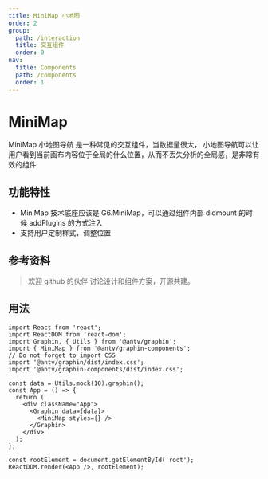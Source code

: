 ```yaml
---
title: MiniMap 小地图
order: 2
group:
  path: /interaction
  title: 交互组件
  order: 0
nav:
  title: Components
  path: /components
  order: 1
---
```


# MiniMap

MiniMap 小地图导航 是一种常见的交互组件，当数据量很大， 小地图导航可以让用户看到当前画布内容位于全局的什么位置，从而不丢失分析的全局感，是非常有效的组件

## 功能特性

- MiniMap 技术底座应该是 G6.MiniMap，可以通过组件内部 didmount 的时候 addPlugins 的方式注入
- 支持用户定制样式，调整位置

## 参考资料

> 欢迎 github 的伙伴 讨论设计和组件方案，开源共建。

## 用法

```tsx | pure
import React from 'react';
import ReactDOM from 'react-dom';
import Graphin, { Utils } from '@antv/graphin';
import { MiniMap } from '@antv/graphin-components';
// Do not forget to import CSS
import '@antv/graphin/dist/index.css';
import '@antv/graphin-components/dist/index.css';

const data = Utils.mock(10).graphin();
const App = () => {
  return (
    <div className="App">
      <Graphin data={data}>
        <MiniMap styles={} />
      </Graphin>
    </div>
  );
};

const rootElement = document.getElementById('root');
ReactDOM.render(<App />, rootElement);
```
